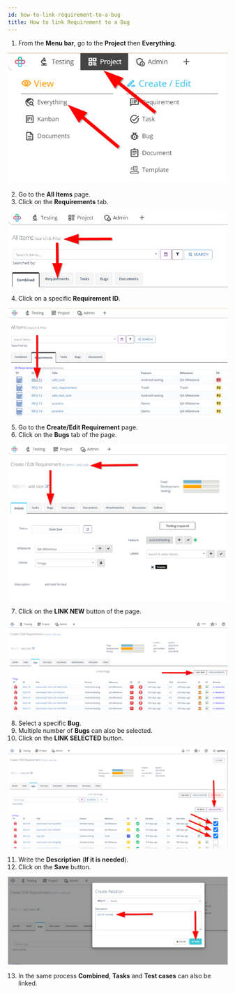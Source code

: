 ```yaml
---
id: how-to-link-requirement-to-a-bug
title: How to link Requirement to a Bug
---
```


1. From the **Menu bar**, go to the **Project** then **Everything**.

![](/img/how-tos/how-to-link-requirement-to-a-bug/everything-option.png)

2. Go to the **All Items** page.
3. Click on the **Requirements** tab.

![](/img/how-tos/how-to-link-requirement-to-a-bug/req-tab.png)

4. Click on a specific **Requirement ID**.

![](/img/how-tos/how-to-link-requirement-to-a-bug/req-ID.png)

5. Go to the **Create/Edit Requirement** page.
6. Click on the **Bugs** tab of the page.

![](/img/how-tos/how-to-link-requirement-to-a-bug/req-bugs.png)

7. Click on the **LINK NEW** button of the page.

![](/img/how-tos/how-to-link-requirement-to-a-bug/bug-ID.png)

8. Select a specific **Bug**.
9. Multiple number of **Bugs** can also be selected.
10. Click on the **LINK SELECTED** button.

![](/img/how-tos/how-to-link-requirement-to-a-bug/link-selected.png)

11. Write the **Description** (**If it is needed**).
12. Click on the **Save** button.

![](/img/how-tos/how-to-link-requirement-to-a-bug/save-link.png)

13. In the same process **Combined**, **Tasks** and **Test cases** can also be linked.